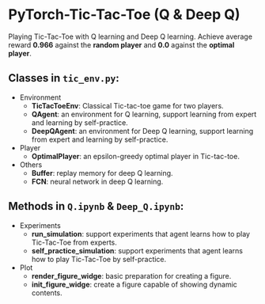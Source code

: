 # PyTorch-Tic-Tac-Toe (Q & Deep Q)
Playing Tic-Tac-Toe with Q learning and Deep Q learning. Achieve average reward **0.966** against the **random player** and **0.0** against the **optimal player**.

Classes in `tic_env.py`:
---

* Environment
  * **TicTacToeEnv**: Classical Tic-tac-toe game for two players.
  * **QAgent**: an environment for Q learning, support learning from expert and learning by self-practice.
  * **DeepQAgent**: an environment for Deep Q learning, support learning from expert and learning by self-practice.
* Player
  * **OptimalPlayer**: an epsilon-greedy optimal player in Tic-tac-toe.
* Others
  * **Buffer**: replay memory for deep Q learning.
  * **FCN**: neural network in deep Q learning.

Methods in  `Q.ipynb` & `Deep_Q.ipynb`:
---

* Experiments
  * **run_simulation**: support experiments that agent learns how to play Tic-Tac-Toe from experts.
  * **self_practice_simulation**: support experiments that agent learns how to play Tic-Tac-Toe by self-practice.
* Plot
  * **render_figure_widge**: basic preparation for creating a figure.
  * **init_figure_widge**: create a figure capable of showing dynamic contents.
